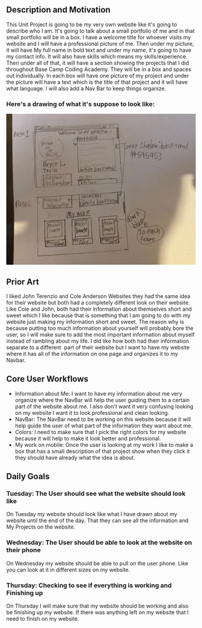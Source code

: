 ## Description and Motivation

This Unit Project is going to be my very own website like it's going to describe who I am. It's going to talk about
a small portfolio of me and in that small portfolio will be in a box. I have a welcome title for whoever visits my 
website and I will have a professional picture of me. Then under my picture, it will have My full name in bold text
and under my name, it's going to have my contact info. It will also have skills which means my skills/experience. 
Then under all of that, it will have a section showing the projects that I did throughout Base Camp Coding Academy.
They will be in a box and spaces out individually. In each box will have one picture of my project and under the 
picture will have a text which is the title of that project and it will have what language. I will also add a Nav
Bar to keep things organize. 

### Here's a drawing of what it's suppose to look like:
![alt text](https://github.com/Bryce-Taylor/Bryce-Taylor.github.io/blob/main/File_002.jpeg?raw=true)

## Prior Art

I liked John Terenzio and Cole Anderson Websites they had the same idea for their website but both had a completely different
look on their website. Like Cole and John, both had their information about themselves short and sweet which I like because that
is something that I am going to do with my website just making my information short and sweet. The reason why is because
putting too much information about yourself will probably bore the user, so I will make sure to add the most important
information about myself instead of rambling about my life. I did like how both had their information separate to a different 
part of their website but I want to have my website where it has all of the information on one page and organizes it to my Navbar.

## Core User Workflows

- Information about Me: I want to have my information about me very organize where the NavBar will help the user guiding
them to a certain part of the website about me. I also don't want it very confusing looking on my website I want it to
look professional and clean looking.
- NavBar: The NavBar need to be working on this website because it will help guide the user of what part of the information they
want about me. 
- Colors: I need to make sure that I pick the right colors for my website because it will help to make it look better and
professional.
- My work on mobile: Once the user is looking at my work I like to make a box that has a small description of that project show
when they click it they should have already what the idea is about.

## Daily Goals
### Tuesday: The User should see what the website should look like
On Tuesday my website should look like what I have drawn about my website until the end of the day. That they can
see all the information and My Projects on the website.
### Wednesday: The User should be able to look at the website on their phone
On Wednesday my website should be able to pull on the user phone. Like you can look at it in different sizes on my website.

### Thursday: Checking to see if everything is working and Finishing up
On Thursday I will make sure that my website should be working and also be finishing up my website. If there was
anything left on my website that I need to finish on my website.
